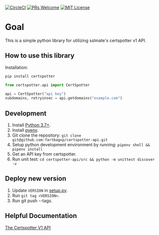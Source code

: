 [![CircleCI](https://circleci.com/gh/fartbagxp/certspotter-api.svg?style=svg)](https://circleci.com/gh/fartbagxp/certspotter-api)
[![PRs Welcome](https://img.shields.io/badge/PRs-welcome-brightgreen.svg)](http://makeapullrequest.com)
[![MIT License](https://img.shields.io/github/license/dawnlabs/carbon.svg)](https://github.com/dawnlabs/carbon/blob/master/LICENSE)

# Goal

This is a simple python library for utilizing sslmate's certspotter v1 API.

## How to use this library

Installation:

```python
pip install certspotter
```

```python
from certspotter.api import CertSpotter

api = CertSpotter("api key")
subdomains, retryinsec = api.getdomains("example.com")
```

## Development

1. Install [Python 3.7+](https://www.python.org/downloads/).
1. Install [pyenv](https://github.com/pyenv/pyenv).
1. Git clone the repository: `git clone git@github.com:fartbagxp/certspotter-api.git`
1. Setup python development environment by running: `pipenv shell && pipenv install`
1. Get an API key from certspotter.
1. Run unit test: `cd certspotter-api/src && python -m unittest discover -v`

## Deploy new version

1. Update `VERSION` in [setup.py](setup.py).
1. Run `git tag <VERSION>`.
1. Run git push --tags.

## Helpful Documentation

[The Certspotter V1 API](https://sslmate.com/certspotter/api/docs-v1)
